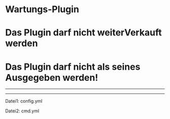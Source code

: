 # Wartungs-Plugin
# Das Plugin darf nicht weiterVerkauft werden
# Das Plugin darf nicht als seines Ausgegeben werden!

------------------
------------------
Datei1: config.yml

Datei2: cmd.yml
